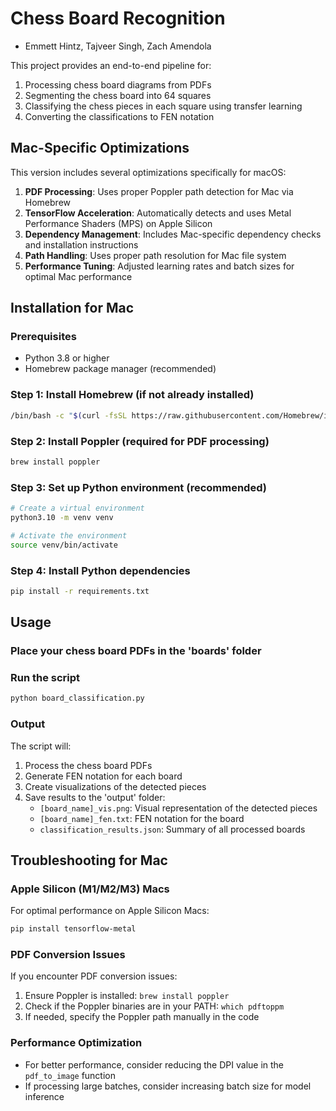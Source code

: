 # Chess Board Recognition
- Emmett Hintz, Tajveer Singh, Zach Amendola

This project provides an end-to-end pipeline for:
1. Processing chess board diagrams from PDFs
2. Segmenting the chess board into 64 squares
3. Classifying the chess pieces in each square using transfer learning
4. Converting the classifications to FEN notation

## Mac-Specific Optimizations

This version includes several optimizations specifically for macOS:

1. **PDF Processing**: Uses proper Poppler path detection for Mac via Homebrew
2. **TensorFlow Acceleration**: Automatically detects and uses Metal Performance Shaders (MPS) on Apple Silicon 
3. **Dependency Management**: Includes Mac-specific dependency checks and installation instructions
4. **Path Handling**: Uses proper path resolution for Mac file system
5. **Performance Tuning**: Adjusted learning rates and batch sizes for optimal Mac performance

## Installation for Mac

### Prerequisites
- Python 3.8 or higher
- Homebrew package manager (recommended)

### Step 1: Install Homebrew (if not already installed)
```bash
/bin/bash -c "$(curl -fsSL https://raw.githubusercontent.com/Homebrew/install/HEAD/install.sh)"
```

### Step 2: Install Poppler (required for PDF processing)
```bash
brew install poppler
```

### Step 3: Set up Python environment (recommended)
```bash
# Create a virtual environment
python3.10 -m venv venv

# Activate the environment
source venv/bin/activate
```

### Step 4: Install Python dependencies
```bash
pip install -r requirements.txt
```

## Usage

### Place your chess board PDFs in the 'boards' folder

### Run the script
```bash
python board_classification.py
```

### Output
The script will:
1. Process the chess board PDFs
2. Generate FEN notation for each board
3. Create visualizations of the detected pieces
4. Save results to the 'output' folder:
   - `[board_name]_vis.png`: Visual representation of the detected pieces
   - `[board_name]_fen.txt`: FEN notation for the board
   - `classification_results.json`: Summary of all processed boards

## Troubleshooting for Mac

### Apple Silicon (M1/M2/M3) Macs
For optimal performance on Apple Silicon Macs:
```bash
pip install tensorflow-metal
```

### PDF Conversion Issues
If you encounter PDF conversion issues:
1. Ensure Poppler is installed: `brew install poppler`
2. Check if the Poppler binaries are in your PATH: `which pdftoppm`
3. If needed, specify the Poppler path manually in the code

### Performance Optimization
- For better performance, consider reducing the DPI value in the `pdf_to_image` function
- If processing large batches, consider increasing batch size for model inference
